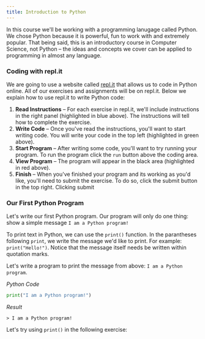 ```yaml
---
title: Introduction to Python
---
```


In this course we'll be working with a programming lanugage called Python. We chose Python because it is powerful, fun to work with and extremely popular. That being said, this is an introductory course in Computer Science, not Python – the ideas and concepts we cover can be applied to programming in almost any language.

### Coding with repl.it
We are going to use a website called [repl.it](repl.it) that allows us to code in Python online. All of our exercises and assignments will be on repl.it. Below we explain how to use repl.it to write Python code:



1. **Read Instructions** – For each exercise in repl.it, we'll include instructions in the right panel (highlighted in blue above). The instructions will tell how to complete the exercise.
2. **Write Code** – Once you've read the instructions, you'll want to start writing code. You will write your code in the top left (highlighted in green above).
3. **Start Program** – After writing some code, you'll want to try running your program. To run the program click the `run` button above the coding area.
4. **View Program** – The program will appear in the black area (highlighted in red above).
5. **Finish** – When you've finished your program and its working as you'd like, you'll need to submit the exercise. To do so, click the submit button in the top right. Clicking submit


### Our First Python Program
Let's write our first Python program. Our program will  only do one thing: show a simple message `I am a Python program!`

To print text in Python, we can use the `print()` function. In the parantheses following `print`, we write the message we'd like to print. For example: `print("Hello!")`. Notice that the message itself needs be written within quotation marks.

Let's write a program to print the message from above: `I am a Python program`.

_Python Code_
```python
print("I am a Python program!")
```
_Result_
```
> I am a Python program!
```

Let's try using `print()` in the following exercise: